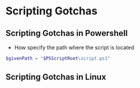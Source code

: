 # Scripting Gotchas

## Scripting Gotchas in Powershell
   - How specify the path where the script is located
```powershell
$givenPath = "$PSScriptRoot\script.ps1"
```

## Scripting Gotchas in Linux
